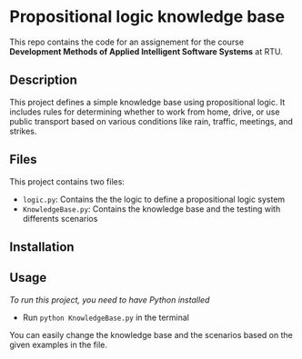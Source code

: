 # Propositional logic knowledge base
This repo contains the code for an assignement for the course  **Development Methods of Applied Intelligent Software Systems** at RTU.

## Description
This project defines a simple knowledge base using propositional logic. It includes rules for determining whether to work from home, drive, or use public transport based on various conditions like rain, traffic, meetings, and strikes.

## Files
This project contains two files:
- `logic.py`: Contains the the logic to define a propositional logic system
- `KnowledgeBase.py`: Contains the knowledge base and the testing with differents scenarios

## Installation


## Usage 
_To run this project, you need to have Python installed_  

- Run `python KnowledgeBase.py` in the terminal
    
You can easily change the knowledge base and the scenarios based on the given examples in the file.